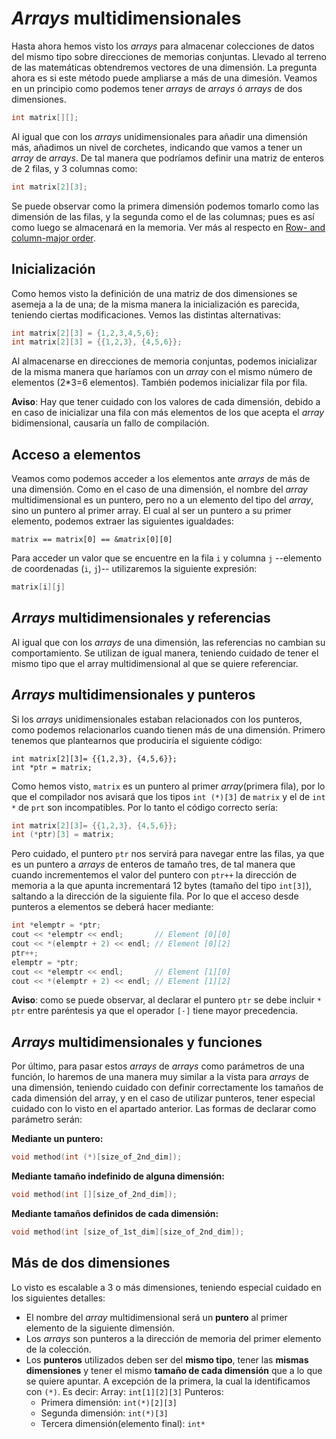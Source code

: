 # _Arrays_ multidimensionales

Hasta ahora hemos visto los _arrays_ para almacenar colecciones de datos del mismo tipo sobre direcciones de memorias conjuntas. Llevado al terreno de las matemáticas obtendremos vectores de una dimensión. La pregunta ahora es si este método puede ampliarse a más de una dimesión. Veamos en un principio como podemos tener _arrays_ de _arrays_ ó _arrays_ de dos dimensiones.

```cpp
int matrix[][];
```

Al igual que con los _arrays_ unidimensionales para añadir una dimensión más, añadimos un nivel de corchetes, indicando que vamos a tener un _array_ de _arrays_. De tal manera que podríamos definir una matriz de enteros de 2 filas, y 3 columnas como:
```cpp
int matrix[2][3];
```

Se puede observar como la primera dimensión podemos tomarlo como las dimensión de las filas, y la segunda como el de las columnas; pues es así como luego se almacenará en la memoria. Ver más al respecto en [Row- and column-major order](https://en.wikipedia.org/wiki/Row-_and_column-major_order).

## Inicialización

Como hemos visto la definición de una matriz de dos dimensiones se asemeja a la de una; de la misma manera la inicialización es parecida, teniendo ciertas modificaciones. Vemos las distintas alternativas:

```cpp
int matrix[2][3] = {1,2,3,4,5,6};
int matrix[2][3] = {{1,2,3}, {4,5,6}};
```

Al almacenarse en direcciones de memoria conjuntas, podemos inicializar de la misma manera que haríamos con un _array_ con el mismo número de elementos (2*3=6 elementos). También podemos inicializar fila por fila.

**Aviso**: Hay que tener cuidado con los valores de cada dimensión, debido a en caso de inicializar una fila con más elementos de los que acepta el _array_ bidimensional, causaría un fallo de compilación.

## Acceso a elementos

Veamos como podemos acceder a los elementos ante _arrays_ de más de una dimensión. Como en el caso de una dimensión, el nombre del _array_ multidimensional es un puntero, pero no a un elemento del tipo del _array_, sino un puntero al primer array. El cual al ser un puntero a su primer elemento, podemos extraer las siguientes igualdades:
```
matrix == matrix[0] == &matrix[0][0]
```

Para acceder un valor que se encuentre en la fila `i` y columna `j` --elemento de coordenadas (`i`, `j`)-- utilizaremos la siguiente expresión:
```cpp
matrix[i][j]
```

## _Arrays_ multidimensionales y referencias

Al igual que con los _arrays_ de una dimensión, las referencias no cambian su comportamiento. Se utilizan de igual manera, teniendo cuidado de tener el mismo tipo que el array multidimensional al que se quiere referenciar.

## _Arrays_ multidimensionales y punteros

Si los _arrays_ unidimensionales estaban relacionados con los punteros, como podemos relacionarlos cuando tienen más de una dimensión. Primero tenemos que plantearnos que produciría el siguiente código:
```
int matrix[2][3]= {{1,2,3}, {4,5,6}};
int *ptr = matrix;
```

Como hemos visto, `matrix` es un puntero al primer _array_(primera fila), por lo que el compilador nos avisará que los tipos `int (*)[3]` de `matrix` y el de `int *` de `prt` son incompatibles. Por lo tanto el código correcto sería:
```cpp
int matrix[2][3]= {{1,2,3}, {4,5,6}};
int (*ptr)[3] = matrix;
```

Pero cuidado, el puntero `ptr` nos servirá para navegar entre las filas, ya que es un puntero a _arrays_ de enteros de tamaño tres, de tal manera que cuando incrementemos el valor del puntero con `ptr++` la dirección de memoria a la que apunta incrementará 12 bytes (tamaño del tipo `int[3]`), saltando a la dirección de la siguiente fila. Por lo que el acceso desde punteros a elementos se deberá hacer mediante:
```cpp
int *elemptr = *ptr;
cout << *elemptr << endl;       // Element [0][0]
cout << *(elemptr + 2) << endl; // Element [0][2]
ptr++;
elemptr = *ptr;
cout << *elemptr << endl;       // Element [1][0]
cout << *(elemptr + 2) << endl; // Element [1][2]
```

**Aviso**: como se puede observar, al declarar el puntero `ptr` se debe incluir `* ptr` entre paréntesis ya que el operador `[·]` tiene mayor precedencia.

## _Arrays_ multidimensionales y funciones

Por último, para pasar estos _arrays_ de _arrays_ como parámetros de una función, lo haremos de una manera muy similar a la vista para _arrays_ de una dimensión, teniendo cuidado con definir correctamente los tamaños de cada dimensión del array, y en el caso de utilizar punteros, tener especial cuidado con lo visto en el apartado anterior. Las formas de declarar como parámetro serán: 

**Mediante un puntero:**
```cpp
void method(int (*)[size_of_2nd_dim]);
```

**Mediante tamaño indefinido de alguna dimensión:**
```cpp
void method(int [][size_of_2nd_dim]);
```

**Mediante tamaños definidos de cada dimensión:**
```cpp
void method(int [size_of_1st_dim][size_of_2nd_dim]);
```

## Más de dos dimensiones

Lo visto es escalable a 3 o más dimensiones, teniendo especial cuidado en los siguientes detalles:
- El nombre del _array_ multidimensional será un **puntero** al primer elemento de la siguiente dimensión.
- Los _arrays_ son punteros a la dirección de memoria del primer elemento de la colección.
- Los **punteros** utilizados deben ser del **mismo tipo**, tener las **mismas dimensiones** y tener el mismo **tamaño de cada dimensión** que a lo que se quiere apuntar. A excepción de la primera, la cual la identificamos con `(*)`. Es decir: 
Array: `int[1][2][3]` Punteros:
    - Primera dimensión: `int(*)[2][3]`
    - Segunda dimensión: `int(*)[3]`
    - Tercera dimensión(elemento final): `int*`

